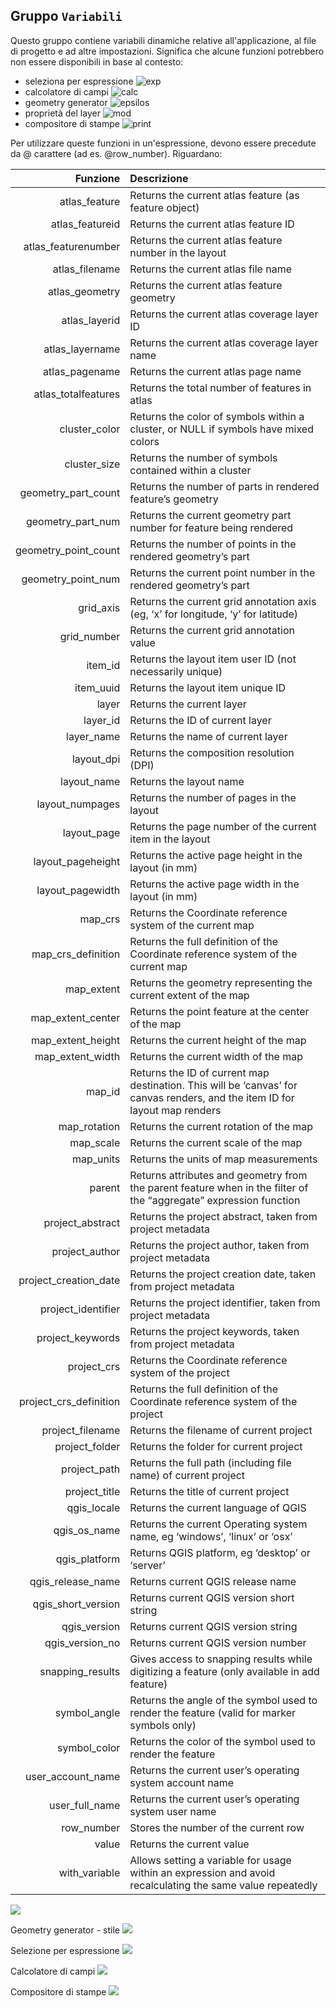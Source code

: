 ## Gruppo `Variabili`

Questo gruppo contiene variabili dinamiche relative all'applicazione, al file di progetto e ad altre impostazioni. Significa che alcune funzioni potrebbero non essere disponibili in base al contesto:
* seleziona per espressione ![exp](https://docs.qgis.org/testing/en/_images/mIconExpressionSelect.png)
* calcolatore di campi ![calc](https://docs.qgis.org/testing/en/_images/mActionCalculateField.png)
* geometry generator ![epsilos](https://docs.qgis.org/testing/en/_images/mIconExpression.png)
* proprietà del layer ![mod](https://docs.qgis.org/testing/en/_images/mIconDataDefine.png)
* compositore di stampe ![print](https://docs.qgis.org/testing/en/_images/mActionNewLayout.png)

Per utilizzare queste funzioni in un'espressione, devono essere precedute da @ carattere (ad es. @row_number). Riguardano:

 Funzione  | Descrizione
----------:|:-----------
atlas_feature|Returns the current atlas feature (as feature object)
atlas_featureid|Returns the current atlas feature ID
atlas_featurenumber|Returns the current atlas feature number in the layout
atlas_filename|Returns the current atlas file name
atlas_geometry|Returns the current atlas feature geometry
atlas_layerid|Returns the current atlas coverage layer ID
atlas_layername|Returns the current atlas coverage layer name
atlas_pagename|Returns the current atlas page name
atlas_totalfeatures|Returns the total number of features in atlas
cluster_color|Returns the color of symbols within a cluster, or NULL if symbols have mixed colors
cluster_size|Returns the number of symbols contained within a cluster
geometry_part_count|Returns the number of parts in rendered feature’s geometry
geometry_part_num|Returns the current geometry part number for feature being rendered
geometry_point_count|Returns the number of points in the rendered geometry’s part
geometry_point_num|Returns the current point number in the rendered geometry’s part
grid_axis|Returns the current grid annotation axis (eg, ‘x’ for longitude, ‘y’ for latitude)
grid_number|Returns the current grid annotation value
item_id|Returns the layout item user ID (not necessarily unique)
item_uuid|Returns the layout item unique ID
layer|Returns the current layer
layer_id|Returns the ID of current layer
layer_name|Returns the name of current layer
layout_dpi|Returns the composition resolution (DPI)
layout_name|Returns the layout name
layout_numpages|Returns the number of pages in the layout
layout_page|Returns the page number of the current item in the layout
layout_pageheight|Returns the active page height in the layout (in mm)
layout_pagewidth|Returns the active page width in the layout (in mm)
map_crs|Returns the Coordinate reference system of the current map
map_crs_definition|Returns the full definition of the Coordinate reference system of the current map
map_extent|Returns the geometry representing the current extent of the map
map_extent_center|Returns the point feature at the center of the map
map_extent_height|Returns the current height of the map
map_extent_width|Returns the current width of the map
map_id|Returns the ID of current map destination. This will be ‘canvas’ for canvas renders, and the item ID for layout map renders
map_rotation|Returns the current rotation of the map
map_scale|Returns the current scale of the map
map_units|Returns the units of map measurements
parent|Returns attributes and geometry from the parent feature when in the filter of the “aggregate” expression function
project_abstract|Returns the project abstract, taken from project metadata
project_author|Returns the project author, taken from project metadata
project_creation_date|Returns the project creation date, taken from project metadata
project_identifier|Returns the project identifier, taken from project metadata
project_keywords|Returns the project keywords, taken from project metadata
project_crs|Returns the Coordinate reference system of the project
project_crs_definition|Returns the full definition of the Coordinate reference system of the project
project_filename|Returns the filename of current project
project_folder|Returns the folder for current project
project_path|Returns the full path (including file name) of current project
project_title|Returns the title of current project
qgis_locale|Returns the current language of QGIS
qgis_os_name|Returns the current Operating system name, eg ‘windows’, ‘linux’ or ‘osx’
qgis_platform|Returns QGIS platform, eg ‘desktop’ or ‘server’
qgis_release_name|Returns current QGIS release name
qgis_short_version|Returns current QGIS version short string
qgis_version|Returns current QGIS version string
qgis_version_no|Returns current QGIS version number
snapping_results|Gives access to snapping results while digitizing a feature (only available in add feature)
symbol_angle|Returns the angle of the symbol used to render the feature (valid for marker symbols only)
symbol_color|Returns the color of the symbol used to render the feature
user_account_name|Returns the current user’s operating system account name
user_full_name|Returns the current user’s operating system user name
row_number|Stores the number of the current row
value|Returns the current value
with_variable|Allows setting a variable for usage within an expression and avoid recalculating the same value repeatedly


<img src="/img/variabili/gruppo_variabili1.png">

Geometry generator - stile
<img src="/img/variabili/gruppo_variabili2.png">

Selezione per espressione
<img src="/img/variabili/gruppo_variabili3.png">

Calcolatore di campi
<img src="/img/variabili/gruppo_variabili4.png">

Compositore di stampe
<img src="/img/variabili/gruppo_variabili5.png">
